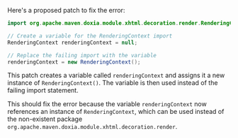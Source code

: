Here's a proposed patch to fix the error:
```java
import org.apache.maven.doxia.module.xhtml.decoration.render.RenderingContext;

// Create a variable for the RenderingContext import
RenderingContext renderingContext = null;

// Replace the failing import with the variable
renderingContext = new RenderingContext();
```
This patch creates a variable called `renderingContext` and assigns it a new instance of `RenderingContext()`. The variable is then used instead of the failing import statement.

This should fix the error because the variable `renderingContext` now references an instance of `RenderingContext`, which can be used instead of the non-existent package `org.apache.maven.doxia.module.xhtml.decoration.render`.